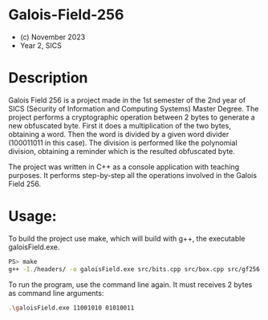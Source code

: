 # Galois-Field-256
 - (c) November 2023
 - Year 2, SICS

# Description
Galois Field 256 is a project made in the 1st semester of the 2nd year of SICS (Security of Information and Computing Systems) Master Degree. The project performs a cryptographic operation between 2 bytes to generate a new obfuscated byte.
First it does a multiplication of the two bytes, obtaining a word. Then the word is divided by a given word divider (100011011 in this case). The division is performed like the polynomial division, obtaining a reminder which is the resulted obfuscated byte.

The project was written in C++ as a console application with teaching purposes. It performs step-by-step all the operations involved in the Galois Field 256.

# Usage:
To build the project use make, which will build with g++, the executable galoisField.exe.
```bash
PS> make
g++ -I./headers/ -o galoisField.exe src/bits.cpp src/box.cpp src/gf256.cpp src/matrix.cpp src/screen.cpp src/main.cpp
```

To run the program, use the command line again. It must receives 2 bytes as command line arguments:
```bash
.\galoisField.exe 11001010 01010011
```
